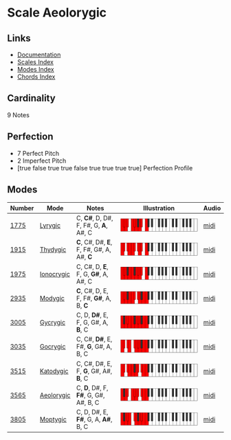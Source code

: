 # Scale Aeolorygic

## Links

- [Documentation](index.md)
- [Scales Index](Scales.md)
- [Modes Index](Modes.md)
- [Chords Index](Chords.md)

## Cardinality

9 Notes

## Perfection

- 7 Perfect Pitch
- 2 Imperfect Pitch
- [true false true true false true true true true] Perfection Profile

## Modes

| Number | Mode | Notes | Illustration | Audio |
|--------|------|-------|--------------|-------|
| [1775](https://ianring.com/musictheory/scales/1775) | [Lyrygic](ModeLyrygic.md) | C, **C#**, D, D#, F, F#, G, **A**, A#, C | ![CNaturalLyrygic](ModeCNaturalLyrygic.png) | [midi](https://github.com/edipermadi/music/blob/main/docs/ModeCNaturalLyrygic.mid?raw=true) | 
| [1915](https://ianring.com/musictheory/scales/1915) | [Thydygic](ModeThydygic.md) | **C**, C#, D#, **E**, F, F#, G#, A, A#, **C** | ![CNaturalThydygic](ModeCNaturalThydygic.png) | [midi](https://github.com/edipermadi/music/blob/main/docs/ModeCNaturalThydygic.mid?raw=true) | 
| [1975](https://ianring.com/musictheory/scales/1975) | [Ionocrygic](ModeIonocrygic.md) | C, C#, D, **E**, F, G, **G#**, A, A#, C | ![CNaturalIonocrygic](ModeCNaturalIonocrygic.png) | [midi](https://github.com/edipermadi/music/blob/main/docs/ModeCNaturalIonocrygic.mid?raw=true) | 
| [2935](https://ianring.com/musictheory/scales/2935) | [Modygic](ModeModygic.md) | **C**, C#, D, E, F, F#, **G#**, A, B, **C** | ![CNaturalModygic](ModeCNaturalModygic.png) | [midi](https://github.com/edipermadi/music/blob/main/docs/ModeCNaturalModygic.mid?raw=true) | 
| [3005](https://ianring.com/musictheory/scales/3005) | [Gycrygic](ModeGycrygic.md) | C, D, **D#**, E, F, G, G#, A, **B**, C | ![CNaturalGycrygic](ModeCNaturalGycrygic.png) | [midi](https://github.com/edipermadi/music/blob/main/docs/ModeCNaturalGycrygic.mid?raw=true) | 
| [3035](https://ianring.com/musictheory/scales/3035) | [Gocrygic](ModeGocrygic.md) | C, C#, **D#**, E, F#, **G**, G#, A, B, C | ![CNaturalGocrygic](ModeCNaturalGocrygic.png) | [midi](https://github.com/edipermadi/music/blob/main/docs/ModeCNaturalGocrygic.mid?raw=true) | 
| [3515](https://ianring.com/musictheory/scales/3515) | [Katodygic](ModeKatodygic.md) | C, C#, D#, E, F, **G**, G#, A#, **B**, C | ![CNaturalKatodygic](ModeCNaturalKatodygic.png) | [midi](https://github.com/edipermadi/music/blob/main/docs/ModeCNaturalKatodygic.mid?raw=true) | 
| [3565](https://ianring.com/musictheory/scales/3565) | [Aeolorygic](ModeAeolorygic.md) | C, **D**, D#, F, **F#**, G, G#, A#, B, C | ![CNaturalAeolorygic](ModeCNaturalAeolorygic.png) | [midi](https://github.com/edipermadi/music/blob/main/docs/ModeCNaturalAeolorygic.mid?raw=true) | 
| [3805](https://ianring.com/musictheory/scales/3805) | [Moptygic](ModeMoptygic.md) | C, D, D#, E, **F#**, G, A, **A#**, B, C | ![CNaturalMoptygic](ModeCNaturalMoptygic.png) | [midi](https://github.com/edipermadi/music/blob/main/docs/ModeCNaturalMoptygic.mid?raw=true) | 
